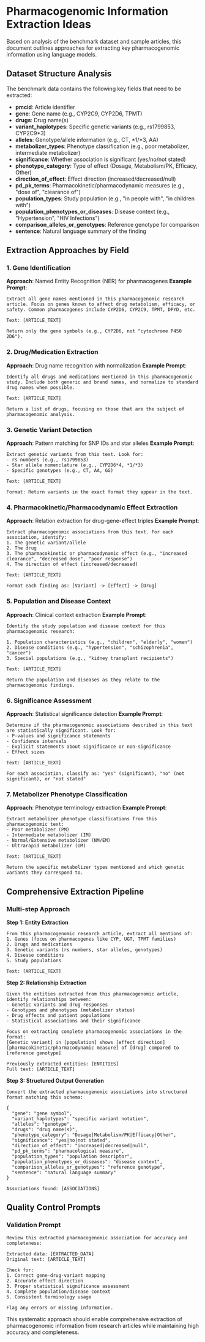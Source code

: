 # Pharmacogenomic Information Extraction Ideas

Based on analysis of the benchmark dataset and sample articles, this document outlines approaches for extracting key pharmacogenomic information using language models.

## Dataset Structure Analysis

The benchmark data contains the following key fields that need to be extracted:
- **pmcid**: Article identifier
- **gene**: Gene name (e.g., CYP2C9, CYP2D6, TPMT)
- **drugs**: Drug name(s) 
- **variant_haplotypes**: Specific genetic variants (e.g., rs1799853, CYP2C9*3)
- **alleles**: Genotype/allele information (e.g., CT, *1/*3, AA)
- **metabolizer_types**: Phenotype classification (e.g., poor metabolizer, intermediate metabolizer)
- **significance**: Whether association is significant (yes/no/not stated)
- **phenotype_category**: Type of effect (Dosage, Metabolism/PK, Efficacy, Other)
- **direction_of_effect**: Effect direction (increased/decreased/null)
- **pd_pk_terms**: Pharmacokinetic/pharmacodynamic measures (e.g., "dose of", "clearance of")
- **population_types**: Study population (e.g., "in people with", "in children with")
- **population_phenotypes_or_diseases**: Disease context (e.g., "Hypertension", "HIV Infections")
- **comparison_alleles_or_genotypes**: Reference genotype for comparison
- **sentence**: Natural language summary of the finding

## Extraction Approaches by Field

### 1. Gene Identification
**Approach**: Named Entity Recognition (NER) for pharmacogenes
**Example Prompt**:
```
Extract all gene names mentioned in this pharmacogenomic research article. Focus on genes known to affect drug metabolism, efficacy, or safety. Common pharmacogenes include CYP2D6, CYP2C9, TPMT, DPYD, etc.

Text: [ARTICLE_TEXT]

Return only the gene symbols (e.g., CYP2D6, not "cytochrome P450 2D6").
```

### 2. Drug/Medication Extraction
**Approach**: Drug name recognition with normalization
**Example Prompt**:
```
Identify all drugs and medications mentioned in this pharmacogenomic study. Include both generic and brand names, and normalize to standard drug names when possible.

Text: [ARTICLE_TEXT]

Return a list of drugs, focusing on those that are the subject of pharmacogenomic analysis.
```

### 3. Genetic Variant Detection
**Approach**: Pattern matching for SNP IDs and star alleles
**Example Prompt**:
```
Extract genetic variants from this text. Look for:
- rs numbers (e.g., rs1799853)
- Star allele nomenclature (e.g., CYP2D6*4, *1/*3)
- Specific genotypes (e.g., CT, AA, GG)

Text: [ARTICLE_TEXT]

Format: Return variants in the exact format they appear in the text.
```

### 4. Pharmacokinetic/Pharmacodynamic Effect Extraction
**Approach**: Relation extraction for drug-gene-effect triples
**Example Prompt**:
```
Extract pharmacogenomic associations from this text. For each association, identify:
1. The genetic variant/allele
2. The drug
3. The pharmacokinetic or pharmacodynamic effect (e.g., "increased clearance", "decreased dose", "poor response")
4. The direction of effect (increased/decreased)

Text: [ARTICLE_TEXT]

Format each finding as: [Variant] -> [Effect] -> [Drug]
```

### 5. Population and Disease Context
**Approach**: Clinical context extraction
**Example Prompt**:
```
Identify the study population and disease context for this pharmacogenomic research:

1. Population characteristics (e.g., "children", "elderly", "women")
2. Disease conditions (e.g., "hypertension", "schizophrenia", "cancer")
3. Special populations (e.g., "kidney transplant recipients")

Text: [ARTICLE_TEXT]

Return the population and diseases as they relate to the pharmacogenomic findings.
```

### 6. Significance Assessment
**Approach**: Statistical significance detection
**Example Prompt**:
```
Determine if the pharmacogenomic associations described in this text are statistically significant. Look for:
- P-values and significance statements
- Confidence intervals
- Explicit statements about significance or non-significance
- Effect sizes

Text: [ARTICLE_TEXT]

For each association, classify as: "yes" (significant), "no" (not significant), or "not stated"
```

### 7. Metabolizer Phenotype Classification
**Approach**: Phenotype terminology extraction
**Example Prompt**:
```
Extract metabolizer phenotype classifications from this pharmacogenomic text:
- Poor metabolizer (PM)
- Intermediate metabolizer (IM)
- Normal/Extensive metabolizer (NM/EM)
- Ultrarapid metabolizer (UM)

Text: [ARTICLE_TEXT]

Return the specific metabolizer types mentioned and which genetic variants they correspond to.
```

## Comprehensive Extraction Pipeline

### Multi-step Approach
**Step 1: Entity Extraction**
```
From this pharmacogenomic research article, extract all mentions of:
1. Genes (focus on pharmacogenes like CYP, UGT, TPMT families)
2. Drugs and medications
3. Genetic variants (rs numbers, star alleles, genotypes)
4. Disease conditions
5. Study populations

Text: [ARTICLE_TEXT]
```

**Step 2: Relationship Extraction**
```
Given the entities extracted from this pharmacogenomic article, identify relationships between:
- Genetic variants and drug responses
- Genotypes and phenotypes (metabolizer status)
- Drug effects and patient populations
- Statistical associations and their significance

Focus on extracting complete pharmacogenomic associations in the format:
[Genetic variant] in [population] shows [effect direction] [pharmacokinetic/pharmacodynamic measure] of [drug] compared to [reference genotype]

Previously extracted entities: [ENTITIES]
Full text: [ARTICLE_TEXT]
```

**Step 3: Structured Output Generation**
```
Convert the extracted pharmacogenomic associations into structured format matching this schema:

{
  "gene": "gene symbol",
  "variant_haplotypes": "specific variant notation", 
  "alleles": "genotype",
  "drugs": "drug name(s)",
  "phenotype_category": "Dosage|Metabolism/PK|Efficacy|Other",
  "significance": "yes|no|not stated",
  "direction_of_effect": "increased|decreased|null",
  "pd_pk_terms": "pharmacological measure",
  "population_types": "population descriptor",
  "population_phenotypes_or_diseases": "disease context",
  "comparison_alleles_or_genotypes": "reference genotype",
  "sentence": "natural language summary"
}

Associations found: [ASSOCIATIONS]
```

## Quality Control Prompts

### Validation Prompt
```
Review this extracted pharmacogenomic association for accuracy and completeness:

Extracted data: [EXTRACTED_DATA]
Original text: [ARTICLE_TEXT]

Check for:
1. Correct gene-drug-variant mapping
2. Accurate effect direction
3. Proper statistical significance assessment
4. Complete population/disease context
5. Consistent terminology usage

Flag any errors or missing information.
```

This systematic approach should enable comprehensive extraction of pharmacogenomic information from research articles while maintaining high accuracy and completeness.